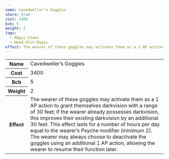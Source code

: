 ```yaml
---
name: Cavedweller’s Goggles
share: true
cost: 3400
bcb: 5
weight: 2
tags:
  - Magic-Items
  - Head-Slot-Magic
effect: The wearer of these goggles may activate them as a 1 AP action to grant themselves darkvision with a range of 30 feet; if the wearer already possesses darkvision, this improves their existing darkvision by an additional 30 feet. This effect lasts for a number of hours per day equal to the wearer’s Psyche modifier (minimum 2). The wearer may always choose to deactivate the goggles using an additional 1 AP action, allowing the wearer to resume their function later.
---
```


<p><span style="overflow-x: auto;"><table><tbody><tr><th>Name</th><td>Cavedweller’s Goggles</td></tr><tr><th>Cost</th><td>3400</td></tr><tr><th>Bcb</th><td>5</td></tr><tr><th>Weight</th><td>2</td></tr><tr><th>Effect</th><td>The wearer of these goggles may activate them as a 1 AP action to grant themselves darkvision with a range of 30 feet; if the wearer already possesses darkvision, this improves their existing darkvision by an additional 30 feet. This effect lasts for a number of hours per day equal to the wearer’s Psyche modifier (minimum 2). The wearer may always choose to deactivate the goggles using an additional 1 AP action, allowing the wearer to resume their function later.</td></tr></tbody></table></span></p>